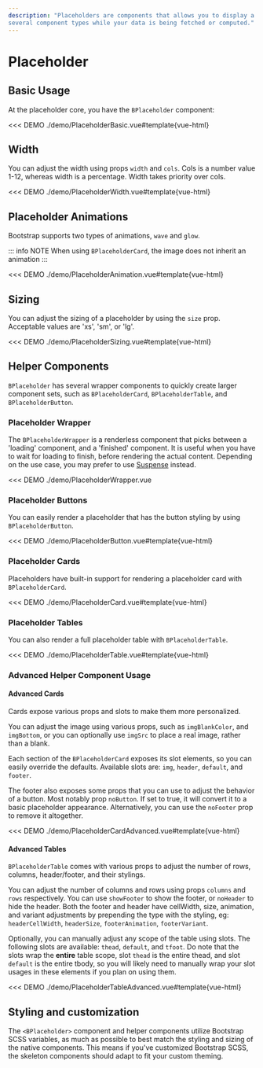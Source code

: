 ```yaml
---
description: "Placeholders are components that allows you to display a loading state for
several component types while your data is being fetched or computed."
---
```


# Placeholder

<PageHeader base="githubComponentsDirectory" />

## Basic Usage

At the placeholder core, you have the `BPlaceholder` component:

<<< DEMO ./demo/PlaceholderBasic.vue#template{vue-html}

## Width

You can adjust the width using props `width` and `cols`. Cols is a number value 1-12, whereas width is a percentage. Width takes priority over cols.

<<< DEMO ./demo/PlaceholderWidth.vue#template{vue-html}

## Placeholder Animations

Bootstrap supports two types of animations, `wave` and `glow`.

::: info NOTE
When using `BPlaceholderCard`, the image does not inherit an animation
:::

<<< DEMO ./demo/PlaceholderAnimation.vue#template{vue-html}

## Sizing

You can adjust the sizing of a placeholder by using the `size` prop. Acceptable values are 'xs', 'sm', or 'lg'.

<<< DEMO ./demo/PlaceholderSizing.vue#template{vue-html}

## Helper Components

`BPlaceholder` has several wrapper components to quickly create larger component sets, such as `BPlaceholderCard`, `BPlaceholderTable`, and `BPlaceholderButton`.

### Placeholder Wrapper

The `BPlaceholderWrapper` is a renderless component that picks between a 'loading' component, and a 'finished' component. It is useful when you have to wait for loading to finish, before rendering the actual content. Depending on the use case, you may prefer to use [Suspense](https://vuejs.org/guide/built-ins/suspense.html) instead.

<<< DEMO ./demo/PlaceholderWrapper.vue

### Placeholder Buttons

You can easily render a placeholder that has the button styling by using `BPlaceholderButton`.

<<< DEMO ./demo/PlaceholderButton.vue#template{vue-html}

### Placeholder Cards

Placeholders have built-in support for rendering a placeholder card with `BPlaceholderCard`.

<<< DEMO ./demo/PlaceholderCard.vue#template{vue-html}

### Placeholder Tables

You can also render a full placeholder table with `BPlaceholderTable`.

<<< DEMO ./demo/PlaceholderTable.vue#template{vue-html}

### Advanced Helper Component Usage

#### Advanced Cards

Cards expose various props and slots to make them more personalized.

You can adjust the image using various props, such as `imgBlankColor`, and `imgBottom`, or you can optionally use `imgSrc` to place a real image, rather than a blank.

Each section of the `BPlaceholderCard` exposes its slot elements, so you can easily override the defaults. Available slots are: `img`, `header`, `default`, and `footer`.

The footer also exposes some props that you can use to adjust the behavior of a button. Most notably prop `noButton`. If set to true, it will convert it to a basic placeholder appearance. Alternatively, you can use the `noFooter` prop to remove it altogether.

<<< DEMO ./demo/PlaceholderCardAdvanced.vue#template{vue-html}

#### Advanced Tables

`BPlaceholderTable` comes with various props to adjust the number of rows, columns, header/footer, and their stylings.

You can adjust the number of columns and rows using props `columns` and `rows` respectively. You can use `showFooter` to show the footer, or `noHeader` to hide the header. Both the footer and header have cellWidth, size, animation, and variant adjustments by prepending the type with the styling, eg: `headerCellWidth`, `headerSize`, `footerAnimation`, `footerVariant`.

Optionally, you can manually adjust any scope of the table using slots. The following slots are available: `thead`, `default`, and `tfoot`. Do note that the slots wrap the **entire** table scope, slot `thead` is the entire thead, and slot `default` is the entire tbody, so you will likely need to manually wrap your slot usages in these elements if you plan on using them.

<<< DEMO ./demo/PlaceholderTableAdvanced.vue#template{vue-html}

## Styling and customization

The `<BPlaceholder>` component and helper components utilize Bootstrap SCSS variables, as much as
possible to best match the styling and sizing of the native components. This means if you've
customized Bootstrap SCSS, the skeleton components should adapt to fit your custom theming.

<ComponentReference :data="data" />

<script setup lang="ts">
import {data} from '../../data/components/placeholder.data'
</script>
